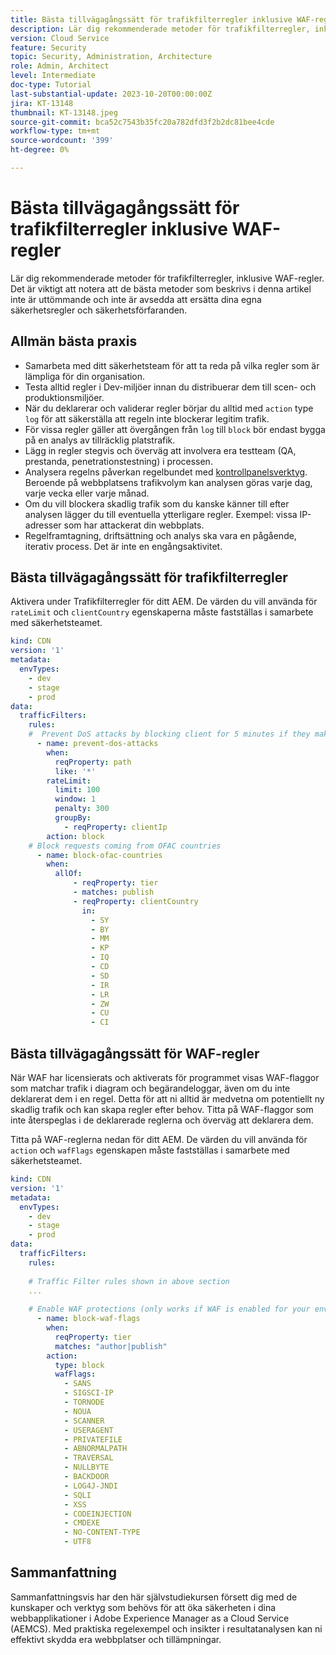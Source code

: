 ```yaml
---
title: Bästa tillvägagångssätt för trafikfilterregler inklusive WAF-regler
description: Lär dig rekommenderade metoder för trafikfilterregler, inklusive WAF-regler.
version: Cloud Service
feature: Security
topic: Security, Administration, Architecture
role: Admin, Architect
level: Intermediate
doc-type: Tutorial
last-substantial-update: 2023-10-20T00:00:00Z
jira: KT-13148
thumbnail: KT-13148.jpeg
source-git-commit: bca52c7543b35fc20a782dfd3f2b2dc81bee4cde
workflow-type: tm+mt
source-wordcount: '399'
ht-degree: 0%

---
```



# Bästa tillvägagångssätt för trafikfilterregler inklusive WAF-regler

Lär dig rekommenderade metoder för trafikfilterregler, inklusive WAF-regler. Det är viktigt att notera att de bästa metoder som beskrivs i denna artikel inte är uttömmande och inte är avsedda att ersätta dina egna säkerhetsregler och säkerhetsförfaranden.

## Allmän bästa praxis

- Samarbeta med ditt säkerhetsteam för att ta reda på vilka regler som är lämpliga för din organisation.
- Testa alltid regler i Dev-miljöer innan du distribuerar dem till scen- och produktionsmiljöer.
- När du deklarerar och validerar regler börjar du alltid med `action` type `log` för att säkerställa att regeln inte blockerar legitim trafik.
- För vissa regler gäller att övergången från `log` till `block` bör endast bygga på en analys av tillräcklig platstrafik.
- Lägg in regler stegvis och överväg att involvera era testteam (QA, prestanda, penetrationstestning) i processen.
- Analysera regelns påverkan regelbundet med [kontrollpanelsverktyg](https://github.com/adobe/AEMCS-CDN-Log-Analysis-ELK-Tool). Beroende på webbplatsens trafikvolym kan analysen göras varje dag, varje vecka eller varje månad.
- Om du vill blockera skadlig trafik som du kanske känner till efter analysen lägger du till eventuella ytterligare regler. Exempel: vissa IP-adresser som har attackerat din webbplats.
- Regelframtagning, driftsättning och analys ska vara en pågående, iterativ process. Det är inte en engångsaktivitet.

## Bästa tillvägagångssätt för trafikfilterregler

Aktivera under Trafikfilterregler för ditt AEM. De värden du vill använda för `rateLimit` och `clientCountry` egenskaperna måste fastställas i samarbete med säkerhetsteamet.

```yaml
kind: CDN
version: '1'
metadata:
  envTypes:
    - dev
    - stage
    - prod
data:
  trafficFilters:
    rules:
    #  Prevent DoS attacks by blocking client for 5 minutes if they make more than 100 requests in 1 second.
      - name: prevent-dos-attacks
        when:
          reqProperty: path
          like: '*'
        rateLimit:
          limit: 100
          window: 1
          penalty: 300
          groupBy:
            - reqProperty: clientIp
        action: block        
    # Block requests coming from OFAC countries
      - name: block-ofac-countries
        when:
          allOf:
              - reqProperty: tier
              - matches: publish
              - reqProperty: clientCountry
                in:
                  - SY
                  - BY
                  - MM
                  - KP
                  - IQ
                  - CD
                  - SD
                  - IR
                  - LR
                  - ZW
                  - CU
                  - CI    
```

## Bästa tillvägagångssätt för WAF-regler

När WAF har licensierats och aktiverats för programmet visas WAF-flaggor som matchar trafik i diagram och begärandeloggar, även om du inte deklarerat dem i en regel. Detta för att ni alltid är medvetna om potentiellt ny skadlig trafik och kan skapa regler efter behov. Titta på WAF-flaggor som inte återspeglas i de deklarerade reglerna och överväg att deklarera dem.

Titta på WAF-reglerna nedan för ditt AEM. De värden du vill använda för `action` och `wafFlags` egenskapen måste fastställas i samarbete med säkerhetsteamet.

```yaml
kind: CDN
version: '1'
metadata:
  envTypes:
    - dev
    - stage
    - prod
data:
  trafficFilters:
    rules:
    
    # Traffic Filter rules shown in above section
    ...    
    
    # Enable WAF protections (only works if WAF is enabled for your environment)
      - name: block-waf-flags
        when:
          reqProperty: tier
          matches: "author|publish"
        action:
          type: block
          wafFlags:
            - SANS
            - SIGSCI-IP
            - TORNODE
            - NOUA
            - SCANNER
            - USERAGENT
            - PRIVATEFILE
            - ABNORMALPATH
            - TRAVERSAL
            - NULLBYTE
            - BACKDOOR
            - LOG4J-JNDI
            - SQLI
            - XSS
            - CODEINJECTION
            - CMDEXE
            - NO-CONTENT-TYPE
            - UTF8        
```

## Sammanfattning

Sammanfattningsvis har den här självstudiekursen försett dig med de kunskaper och verktyg som behövs för att öka säkerheten i dina webbapplikationer i Adobe Experience Manager as a Cloud Service (AEMCS). Med praktiska regelexempel och insikter i resultatanalysen kan ni effektivt skydda era webbplatser och tillämpningar.
